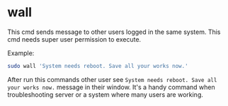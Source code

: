 # wall
This cmd sends message to other users logged in the same system. This cmd needs super user permission to execute.

Example:
```bash
sudo wall 'System needs reboot. Save all your works now.'
```

After run this commands other user see `System needs reboot. Save all your works now.` message in their window. It's a handy command when troubleshooting server or a system where many users are working.